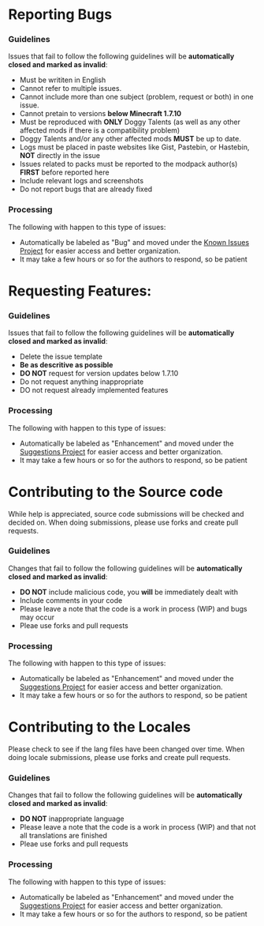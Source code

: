 # Reporting Bugs
### Guidelines
Issues that fail to follow the following guidelines will be **automatically closed and marked as invalid**:
- Must be writiten in English
- Cannot refer to multiple issues.
- Cannot include more than one subject (problem, request or both) in one issue.
- Cannot pretain to versions **below Minecraft 1.7.10**
- Must be reproduced with **ONLY** Doggy Talents (as well as any other affected mods if there is a compatibility problem)
- Doggy Talents and/or any other affected mods **MUST** be up to date.
- Logs must be placed in paste websites like Gist, Pastebin, or Hastebin, **NOT** directly in the issue
- Issues related to packs must be reported to the modpack author(s) **FIRST** before reported here
- Include relevant logs and screenshots
- Do not report bugs that are already fixed

### Processing
The following with happen to this type of issues:
- Automatically be labeled as "Bug" and moved under the [Known Issues Project](https://github.com/ProPercivalalb/DoggyTalents/projects/1) for easier access and better organization.
- It may take a few hours or so for the authors to respond, so be patient


#  Requesting Features:
### Guidelines
Issues that fail to follow the following guidelines will be **automatically closed and marked as invalid**:
- Delete the issue template
- **Be as descritive as possible**
- **DO NOT** request for version updates below 1.7.10
- Do not request anything inappropriate
- DO not request already implemented features

### Processing
The following with happen to this type of issues:
- Automatically be labeled as "Enhancement" and moved under the [Suggestions Project](https://github.com/ProPercivalalb/DoggyTalents/projects/2) for easier access and better organization.
- It may take a few hours or so for the authors to respond, so be patient

# Contributing to the Source code
While help is appreciated, source code submissions will be checked and decided on. When doing submissions, please use forks and create pull requests.
### Guidelines
Changes that fail to follow the following guidelines will be **automatically closed and marked as invalid**:
- **DO NOT** include malicious code, you **will** be immediately dealt with
- Include comments in your code
- Please leave a note that the code is a work in process (WIP) and bugs may occur
- Pleae use forks and pull requests

### Processing
The following with happen to this type of issues:
- Automatically be labeled as "Enhancement" and moved under the [Suggestions Project](https://github.com/ProPercivalalb/DoggyTalents/projects/2) for easier access and better organization.
- It may take a few hours or so for the authors to respond, so be patient

# Contributing to the Locales
Please check to see if the lang files have been changed over time. When doing locale submissions, please use forks and create pull requests.
### Guidelines
Changes that fail to follow the following guidelines will be **automatically closed and marked as invalid**:
- **DO NOT** inappropriate language
- Please leave a note that the code is a work in process (WIP) and that not all translations are finished
- Pleae use forks and pull requests


### Processing
The following with happen to this type of issues:
- Automatically be labeled as "Enhancement" and moved under the [Suggestions Project](https://github.com/ProPercivalalb/DoggyTalents/projects/2) for easier access and better organization.
- It may take a few hours or so for the authors to respond, so be patient
